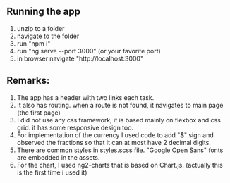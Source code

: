 ## Running the app

1. unzip to a folder
2. navigate to the folder
3. run "npm i"
4. run "ng serve --port 3000" (or your favorite port)
5. in browser navigate "http://localhost:3000"

## Remarks:

1. The app has a header with two links each task.
2. It also has routing. when a route is not found, it navigates to main page (the first page)
3. I did not use any css framework, it is based mainly on flexbox and css grid. it has some responsive design too.
4. For implementation of the currency I used code to add "$" sign and observed the fractions so that it can at most have 2 decimal digits.
5. There are common styles in styles.scss file. "Google Open Sans" fonts are embedded in the assets.
6. For the chart, I used ng2-charts that is based on Chart.js. (actually this is the first time i used it)
